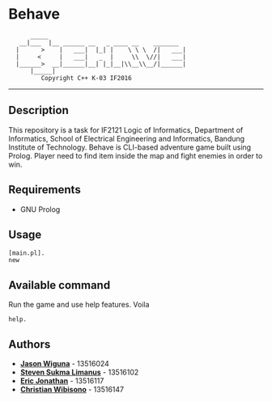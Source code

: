 # Behave
          _____
       __|___  |__ ______ __   _ ____ __    _______ 
      |      >    |   ___|  |_| |    \ \ \  /|   ___|
      |     <     |   ___|   _  |     \\  \//|   ___|
      |______>  __|______|__| |_|__|\\__\\__/|______|
          |_____|                                    			
             Copyright C++ K-03 IF2016
----
## Description
This repository is a task for IF2121 Logic of Informatics, Department of Informatics, School of Electrical Engineering and Informatics, Bandung Institute of Technology. Behave is CLI-based adventure game built using Prolog. Player need to find item inside the map and fight enemies in order to win.

## Requirements
* GNU Prolog

## Usage
```
[main.pl].
new
```
## Available command
Run the game and use help features. Voila
```
help.
```

## Authors
* **[Jason Wiguna](https://github.com/jasonwiguna)** - 13516024
* **[Steven Sukma Limanus](https://github.com/stevensukma)** - 13516102
* **[Eric Jonathan](https://github.com/ericjonathan6)** - 13516117
* **[Christian Wibisono](https://github.com/christianwbsn)** - 13516147
